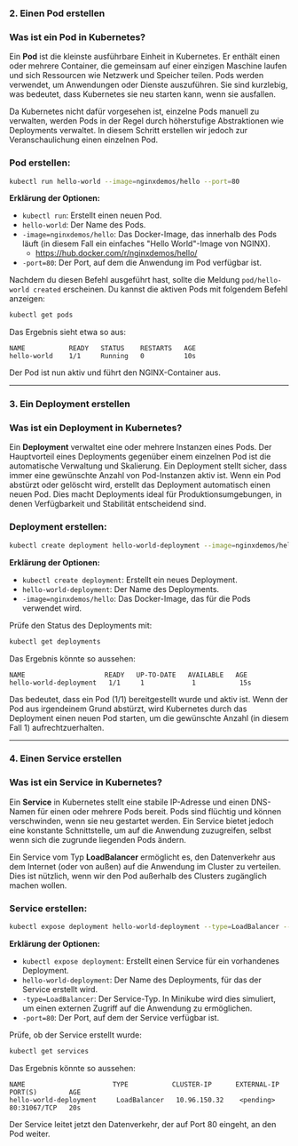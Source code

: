 ### 2. Einen Pod erstellen

### Was ist ein Pod in Kubernetes?

Ein **Pod** ist die kleinste ausführbare Einheit in Kubernetes. Er enthält einen oder mehrere Container, die gemeinsam auf einer einzigen Maschine laufen und sich Ressourcen wie Netzwerk und Speicher teilen. Pods werden verwendet, um Anwendungen oder Dienste auszuführen. Sie sind kurzlebig, was bedeutet, dass Kubernetes sie neu starten kann, wenn sie ausfallen.

Da Kubernetes nicht dafür vorgesehen ist, einzelne Pods manuell zu verwalten, werden Pods in der Regel durch höherstufige Abstraktionen wie Deployments verwaltet. In diesem Schritt erstellen wir jedoch zur Veranschaulichung einen einzelnen Pod.

### Pod erstellen:

```bash
kubectl run hello-world --image=nginxdemos/hello --port=80
```

**Erklärung der Optionen:**

- `kubectl run`: Erstellt einen neuen Pod.
- `hello-world`: Der Name des Pods.
- `-image=nginxdemos/hello`: Das Docker-Image, das innerhalb des Pods läuft (in diesem Fall ein einfaches "Hello World"-Image von NGINX).
    - https://hub.docker.com/r/nginxdemos/hello/
- `-port=80`: Der Port, auf dem die Anwendung im Pod verfügbar ist.

Nachdem du diesen Befehl ausgeführt hast, sollte die Meldung `pod/hello-world created` erscheinen. Du kannst die aktiven Pods mit folgendem Befehl anzeigen:

```bash
kubectl get pods
```

Das Ergebnis sieht etwa so aus:

```
NAME           READY   STATUS    RESTARTS   AGE
hello-world    1/1     Running   0          10s

```

Der Pod ist nun aktiv und führt den NGINX-Container aus.

---

### 3. Ein Deployment erstellen

### Was ist ein Deployment in Kubernetes?

Ein **Deployment** verwaltet eine oder mehrere Instanzen eines Pods. Der Hauptvorteil eines Deployments gegenüber einem einzelnen Pod ist die automatische Verwaltung und Skalierung. Ein Deployment stellt sicher, dass immer eine gewünschte Anzahl von Pod-Instanzen aktiv ist. Wenn ein Pod abstürzt oder gelöscht wird, erstellt das Deployment automatisch einen neuen Pod. Dies macht Deployments ideal für Produktionsumgebungen, in denen Verfügbarkeit und Stabilität entscheidend sind.

### Deployment erstellen:

```bash
kubectl create deployment hello-world-deployment --image=nginxdemos/hello

```

**Erklärung der Optionen:**

- `kubectl create deployment`: Erstellt ein neues Deployment.
- `hello-world-deployment`: Der Name des Deployments.
- `-image=nginxdemos/hello`: Das Docker-Image, das für die Pods verwendet wird.

Prüfe den Status des Deployments mit:

```bash
kubectl get deployments
```

Das Ergebnis könnte so aussehen:

```
NAME                    READY   UP-TO-DATE   AVAILABLE   AGE
hello-world-deployment   1/1     1            1           15s
```

Das bedeutet, dass ein Pod (1/1) bereitgestellt wurde und aktiv ist. Wenn der Pod aus irgendeinem Grund abstürzt, wird Kubernetes durch das Deployment einen neuen Pod starten, um die gewünschte Anzahl (in diesem Fall 1) aufrechtzuerhalten.

---

### 4. Einen Service erstellen

### Was ist ein Service in Kubernetes?

Ein **Service** in Kubernetes stellt eine stabile IP-Adresse und einen DNS-Namen für einen oder mehrere Pods bereit. Pods sind flüchtig und können verschwinden, wenn sie neu gestartet werden. Ein Service bietet jedoch eine konstante Schnittstelle, um auf die Anwendung zuzugreifen, selbst wenn sich die zugrunde liegenden Pods ändern.

Ein Service vom Typ **LoadBalancer** ermöglicht es, den Datenverkehr aus dem Internet (oder von außen) auf die Anwendung im Cluster zu verteilen. Dies ist nützlich, wenn wir den Pod außerhalb des Clusters zugänglich machen wollen.

### Service erstellen:

```bash
kubectl expose deployment hello-world-deployment --type=LoadBalancer --port=80
```

**Erklärung der Optionen:**

- `kubectl expose deployment`: Erstellt einen Service für ein vorhandenes Deployment.
- `hello-world-deployment`: Der Name des Deployments, für das der Service erstellt wird.
- `-type=LoadBalancer`: Der Service-Typ. In Minikube wird dies simuliert, um einen externen Zugriff auf die Anwendung zu ermöglichen.
- `-port=80`: Der Port, auf dem der Service verfügbar ist.

Prüfe, ob der Service erstellt wurde:

```bash
kubectl get services
```

Das Ergebnis könnte so aussehen:

```
NAME                      TYPE           CLUSTER-IP      EXTERNAL-IP   PORT(S)        AGE
hello-world-deployment     LoadBalancer   10.96.150.32    <pending>     80:31067/TCP   20s
```

Der Service leitet jetzt den Datenverkehr, der auf Port 80 eingeht, an den Pod weiter.